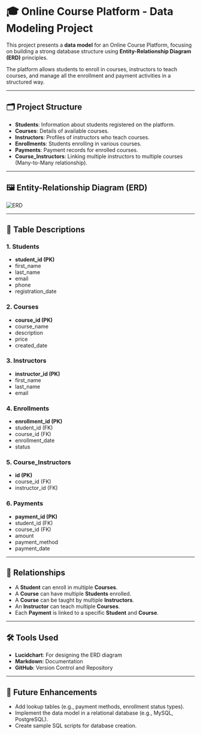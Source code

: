 # 🎓 Online Course Platform - Data Modeling Project

This project presents a **data model** for an Online Course Platform, focusing on building a strong database structure using **Entity-Relationship Diagram (ERD)** principles.

The platform allows students to enroll in courses, instructors to teach courses, and manage all the enrollment and payment activities in a structured way.

---

## 🗂 Project Structure

- **Students**: Information about students registered on the platform.
- **Courses**: Details of available courses.
- **Instructors**: Profiles of instructors who teach courses.
- **Enrollments**: Students enrolling in various courses.
- **Payments**: Payment records for enrolled courses.
- **Course_Instructors**: Linking multiple instructors to multiple courses (Many-to-Many relationship).

---

## 🖼 Entity-Relationship Diagram (ERD)

![ERD]([Online%20Course%20Platform.png](https://lucid.app/lucidchart/dd92bbb5-0420-4561-9269-8845a4b345be/edit?viewport_loc=-1035%2C-64%2C3921%2C1415%2C0_0&invitationId=inv_285be412-2508-4c2e-99ca-5244cbf64b62))

---

## 📑 Table Descriptions

### 1. Students
- **student_id (PK)**
- first_name
- last_name
- email
- phone
- registration_date

### 2. Courses
- **course_id (PK)**
- course_name
- description
- price
- created_date

### 3. Instructors
- **instructor_id (PK)**
- first_name
- last_name
- email

### 4. Enrollments
- **enrollment_id (PK)**
- student_id (FK)
- course_id (FK)
- enrollment_date
- status

### 5. Course_Instructors
- **id (PK)**
- course_id (FK)
- instructor_id (FK)

### 6. Payments
- **payment_id (PK)**
- student_id (FK)
- course_id (FK)
- amount
- payment_method
- payment_date

---

## 🔗 Relationships

- A **Student** can enroll in multiple **Courses**.
- A **Course** can have multiple **Students** enrolled.
- A **Course** can be taught by multiple **Instructors**.
- An **Instructor** can teach multiple **Courses**.
- Each **Payment** is linked to a specific **Student** and **Course**.

---

## 🛠 Tools Used

- **Lucidchart**: For designing the ERD diagram
- **Markdown**: Documentation
- **GitHub**: Version Control and Repository

---

## 🚀 Future Enhancements

- Add lookup tables (e.g., payment methods, enrollment status types).
- Implement the data model in a relational database (e.g., MySQL, PostgreSQL).
- Create sample SQL scripts for database creation.



